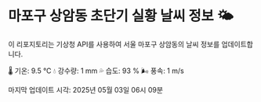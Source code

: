 
# 마포구 상암동 초단기 실황 날씨 정보 🌤️

이 리포지토리는 기상청 API를 사용하여 서울 마포구 상암동의 날씨 정보를 업데이트합니다. 

🌡️ 기온: 9.5 ℃
💧 강수량: 1 mm
💦 습도: 93 %
🌬️ 풍속: 1 m/s

마지막 업데이트 시각: 2025년 05월 03일 06시 09분    
